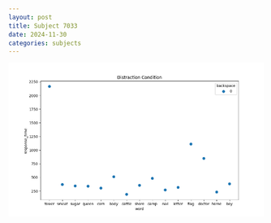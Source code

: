 ```yaml
---
layout: post
title: Subject 7033
date: 2024-11-30
categories: subjects
---
```


![](data/7033/run-15/7033_rt_acc_fuzzy_delay.png)
